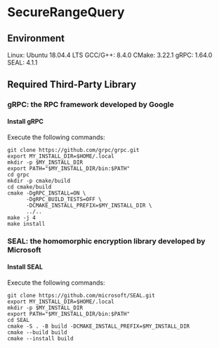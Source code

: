 # SecureRangeQuery

## Environment

Linux: Ubuntu 18.04.4 LTS
GCC/G++: 8.4.0
CMake: 3.22.1
gRPC: 1.64.0
SEAL: 4.1.1

## Required Third-Party Library

### gRPC: the RPC framework developed by Google
#### Install gRPC

Execute the following commands:
```
git clone https://github.com/grpc/grpc.git
export MY_INSTALL_DIR=$HOME/.local
mkdir -p $MY_INSTALL_DIR
export PATH="$MY_INSTALL_DIR/bin:$PATH"
cd grpc
mkdir -p cmake/build
cd cmake/build
cmake -DgRPC_INSTALL=ON \
      -DgRPC_BUILD_TESTS=OFF \
      -DCMAKE_INSTALL_PREFIX=$MY_INSTALL_DIR \
      ../..
make -j 4
make install
```

### SEAL: the homomorphic encryption library developed by Microsoft
#### Install SEAL

Execute the following commands:
```
git clone https://github.com/microsoft/SEAL.git
export MY_INSTALL_DIR=$HOME/.local
mkdir -p $MY_INSTALL_DIR
export PATH="$MY_INSTALL_DIR/bin:$PATH"
cd SEAL
cmake -S . -B build -DCMAKE_INSTALL_PREFIX=$MY_INSTALL_DIR
cmake --build build
cmake --install build
```
